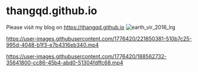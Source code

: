 # thangqd.github.io

Please visit my blog on https://thangqd.github.io
![earth_vir_2016_lrg](https://user-images.githubusercontent.com/1776420/221850327-cbcd7656-204e-4e81-84d6-21d5ec856c4d.jpg)

https://user-images.githubusercontent.com/1776420/221850381-510b7c25-995d-4048-b1f3-e7b4316eb340.mp4

https://user-images.githubusercontent.com/1776420/188562732-35641800-cc86-45b4-abd0-51304fdffc68.mp4
